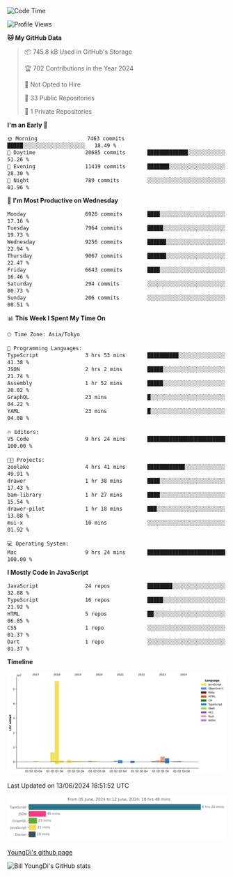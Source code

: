 <!--START_SECTION:waka-->
![Code Time](http://img.shields.io/badge/Code%20Time-744%20hrs%2030%20mins-blue)

![Profile Views](http://img.shields.io/badge/Profile%20Views-0-blue)

**🐱 My GitHub Data** 

> 📦 745.8 kB Used in GitHub's Storage 
 > 
> 🏆 702 Contributions in the Year 2024
 > 
> 🚫 Not Opted to Hire
 > 
> 📜 33 Public Repositories 
 > 
> 🔑 1 Private Repositories 
 > 
**I'm an Early 🐤** 

```text
🌞 Morning                7463 commits        █████░░░░░░░░░░░░░░░░░░░░   18.49 % 
🌆 Daytime                20685 commits       █████████████░░░░░░░░░░░░   51.26 % 
🌃 Evening                11419 commits       ███████░░░░░░░░░░░░░░░░░░   28.30 % 
🌙 Night                  789 commits         ░░░░░░░░░░░░░░░░░░░░░░░░░   01.96 % 
```
📅 **I'm Most Productive on Wednesday** 

```text
Monday                   6926 commits        ████░░░░░░░░░░░░░░░░░░░░░   17.16 % 
Tuesday                  7964 commits        █████░░░░░░░░░░░░░░░░░░░░   19.73 % 
Wednesday                9256 commits        ██████░░░░░░░░░░░░░░░░░░░   22.94 % 
Thursday                 9067 commits        ██████░░░░░░░░░░░░░░░░░░░   22.47 % 
Friday                   6643 commits        ████░░░░░░░░░░░░░░░░░░░░░   16.46 % 
Saturday                 294 commits         ░░░░░░░░░░░░░░░░░░░░░░░░░   00.73 % 
Sunday                   206 commits         ░░░░░░░░░░░░░░░░░░░░░░░░░   00.51 % 
```


📊 **This Week I Spent My Time On** 

```text
🕑︎ Time Zone: Asia/Tokyo

💬 Programming Languages: 
TypeScript               3 hrs 53 mins       ██████████░░░░░░░░░░░░░░░   41.38 % 
JSON                     2 hrs 2 mins        █████░░░░░░░░░░░░░░░░░░░░   21.74 % 
Assembly                 1 hr 52 mins        █████░░░░░░░░░░░░░░░░░░░░   20.02 % 
GraphQL                  23 mins             █░░░░░░░░░░░░░░░░░░░░░░░░   04.22 % 
YAML                     23 mins             █░░░░░░░░░░░░░░░░░░░░░░░░   04.08 % 

🔥 Editors: 
VS Code                  9 hrs 24 mins       █████████████████████████   100.00 % 

🐱‍💻 Projects: 
zoolake                  4 hrs 41 mins       ████████████░░░░░░░░░░░░░   49.91 % 
drawer                   1 hr 38 mins        ████░░░░░░░░░░░░░░░░░░░░░   17.43 % 
bam-library              1 hr 27 mins        ████░░░░░░░░░░░░░░░░░░░░░   15.54 % 
drawer-pilot             1 hr 18 mins        ███░░░░░░░░░░░░░░░░░░░░░░   13.88 % 
mui-x                    10 mins             ░░░░░░░░░░░░░░░░░░░░░░░░░   01.92 % 

💻 Operating System: 
Mac                      9 hrs 24 mins       █████████████████████████   100.00 % 
```

**I Mostly Code in JavaScript** 

```text
JavaScript               24 repos            ████████░░░░░░░░░░░░░░░░░   32.88 % 
TypeScript               16 repos            █████░░░░░░░░░░░░░░░░░░░░   21.92 % 
HTML                     5 repos             ██░░░░░░░░░░░░░░░░░░░░░░░   06.85 % 
CSS                      1 repo              ░░░░░░░░░░░░░░░░░░░░░░░░░   01.37 % 
Dart                     1 repo              ░░░░░░░░░░░░░░░░░░░░░░░░░   01.37 % 
```



**Timeline**

![Lines of Code chart](https://raw.githubusercontent.com/Youngdi/Youngdi/master/assets/bar_graph.png)


 Last Updated on 13/06/2024 18:51:52 UTC
<!--END_SECTION:waka-->

![wakatime](./images/stat.svg)

[YoungDi's github page](https://youngdi.github.io)

![Bill YoungDi's GitHub stats](https://github-readme-stats.vercel.app/api?username=youngdi&count_private=true&show_icons=true)
